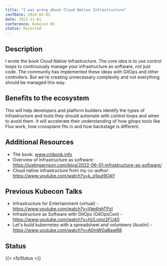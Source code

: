 ```yaml
---
title: "I was wrong about Cloud Native Infrastructure"
confDate: 2024-03-01
date: 2023-11-01
conference: Kubecon EU
status: Rejected
---
```


## Description

I wrote the book Cloud Native Infrastructure. The core idea is to use control loops to continuously manage your infrastructure as software, not just code. The community has implemented these ideas with GitOps and other controllers. But we're creating unnecessary complexity and not everything should be managed this way.

## Benefits to the ecosystem

This will help developers and platform builders identify the types of infrastructure and tools they should automate with control loops and when to avoid them. It will accelerate their understanding of how gitops tools like Flux work, how crossplane fits in and how backstage is different.

## Additional Resources

- The book: www.cnibook.info
- Overview of Infrastructure as software: https://justingarrison.com/blog/2022-06-01-infrastructure-as-software/
- Cloud native infrastructure from my co-author: https://www.youtube.com/watch?v=k_g1xut9OAY

## Previous Kubecon Talks

- Infrastructure for Entertainment (virtual) - https://www.youtube.com/watch?v=VtedIghTPzI
- Infrastructure as Software with GitOps (GitOpsCon) - https://www.youtube.com/watch?v=hULomz2FU40
- Let's build kubernetes with a spreadsheet and volunteers (Austin) - https://www.youtube.com/watch?v=A0mWGaBawR8

## Status

{{< cfpStatus >}}
